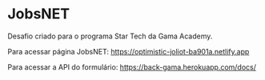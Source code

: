 # JobsNET
Desafio criado para o programa Star Tech da Gama Academy.

Para acessar página JobsNET:
https://optimistic-joliot-ba901a.netlify.app

Para acessar a API do formulário:
https://back-gama.herokuapp.com/docs/
